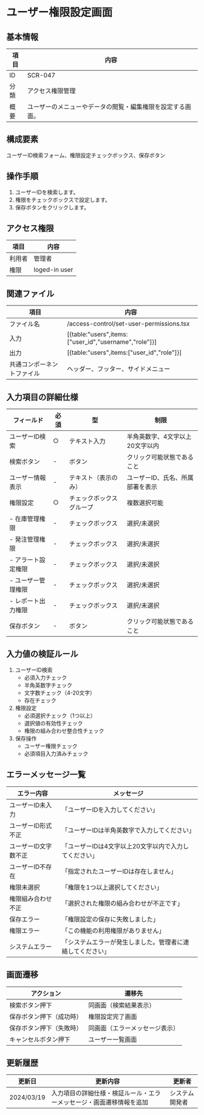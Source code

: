 # ユーザー権限設定画面

## 基本情報
| 項目 | 内容 |
|------|------|
| ID | SCR-047 |
| 分類 | アクセス権限管理 |
| 概要 | ユーザーのメニューやデータの閲覧・編集権限を設定する画面。 |

## 構成要素
ユーザーID検索フォーム、権限設定チェックボックス、保存ボタン

## 操作手順
1. ユーザーIDを検索します。
2. 権限をチェックボックスで設定します。
3. 保存ボタンをクリックします。

## アクセス権限
| 項目 | 内容 |
|------|------|
| 利用者 | 管理者 |
| 権限 | loged-in user |

## 関連ファイル
| 項目 | 内容 |
|------|------|
| ファイル名 | /access-control/set-user-permissions.tsx |
| 入力 | [{table:"users",items:["user_id","username","role"]}] |
| 出力 | [{table:"users",items:["user_id","role"]}] |
| 共通コンポーネントファイル | ヘッダー、フッター、サイドメニュー |

## 入力項目の詳細仕様
| フィールド | 必須 | 型 | 制限 |
|------------|------|-----|------|
| ユーザーID検索 | ○ | テキスト入力 | 半角英数字、4文字以上20文字以内 |
| 検索ボタン | - | ボタン | クリック可能状態であること |
| ユーザー情報表示 | - | テキスト（表示のみ） | ユーザーID、氏名、所属部署を表示 |
| 権限設定 | ○ | チェックボックスグループ | 複数選択可能 |
| - 在庫管理権限 | - | チェックボックス | 選択/未選択 |
| - 発注管理権限 | - | チェックボックス | 選択/未選択 |
| - アラート設定権限 | - | チェックボックス | 選択/未選択 |
| - ユーザー管理権限 | - | チェックボックス | 選択/未選択 |
| - レポート出力権限 | - | チェックボックス | 選択/未選択 |
| 保存ボタン | - | ボタン | クリック可能状態であること |

## 入力値の検証ルール
1. ユーザーID検索
   - 必須入力チェック
   - 半角英数字チェック
   - 文字数チェック（4-20文字）
   - 存在チェック
2. 権限設定
   - 必須選択チェック（1つ以上）
   - 選択値の有効性チェック
   - 権限の組み合わせ整合性チェック
3. 保存操作
   - ユーザー権限チェック
   - 必須項目入力済みチェック

## エラーメッセージ一覧
| エラー内容 | メッセージ |
|------------|------------|
| ユーザーID未入力 | 「ユーザーIDを入力してください」 |
| ユーザーID形式不正 | 「ユーザーIDは半角英数字で入力してください」 |
| ユーザーID文字数不正 | 「ユーザーIDは4文字以上20文字以内で入力してください」 |
| ユーザーID不存在 | 「指定されたユーザーIDは存在しません」 |
| 権限未選択 | 「権限を1つ以上選択してください」 |
| 権限組み合わせ不正 | 「選択された権限の組み合わせが不正です」 |
| 保存エラー | 「権限設定の保存に失敗しました」 |
| 権限エラー | 「この機能の利用権限がありません」 |
| システムエラー | 「システムエラーが発生しました。管理者に連絡してください」 |

## 画面遷移
| アクション | 遷移先 |
|------------|--------|
| 検索ボタン押下 | 同画面（検索結果表示） |
| 保存ボタン押下（成功時） | 権限設定完了画面 |
| 保存ボタン押下（失敗時） | 同画面（エラーメッセージ表示） |
| キャンセルボタン押下 | ユーザー一覧画面 |

## 更新履歴
| 更新日 | 更新内容 | 更新者 |
|--------|----------|--------|
| 2024/03/19 | 入力項目の詳細仕様・検証ルール・エラーメッセージ・画面遷移情報を追加 | システム開発者 |
